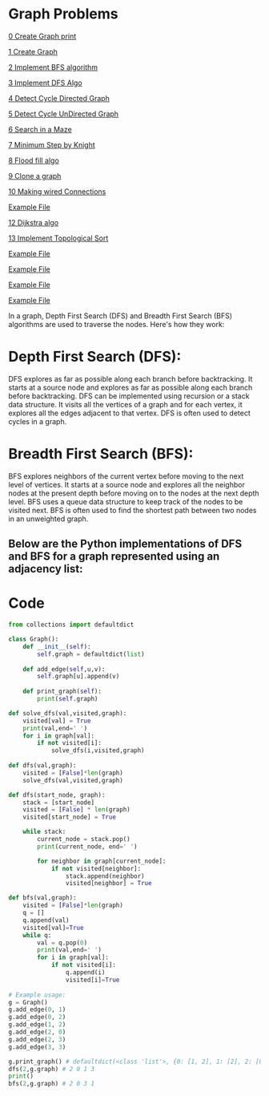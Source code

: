 # Graph Problems

[0 Create Graph print](0_Create_Graph_print.py)

[1 Create Graph](1_Create_Graph.py)

[2 Implement BFS algorithm](2_Implement_BFS_algorithm.py)

[3 Implement DFS Algo](3_Implement_DFS_Algo.py)

[4 Detect Cycle Directed Graph](4_Detect_Cycle_Directed_Graph.py)

[5 Detect Cycle UnDirected Graph](5_Detect_Cycle_UnDirected_Graph.py)

[6 Search in a Maze](6_Search_in_Maze.py)

[7 Minimum Step by Knight](7_Minimum_Step_by_Knight.py)

[8 Flood fill algo](8_Flood_fill_algo.py)

[9 Clone a graph](9_Clone_a_graph.py)

[10 Making wired Connections](10_Making_wired_Connections.py)

[Example File](example.md)

[12 Dijkstra algo](12_Dijkstra_algo.py)

[13 Implement Topological Sort](13_Implement_Topological_Sort.py)

[Example File](example.md)

[Example File](example.md)

[Example File](example.md)

[Example File](example.md)


In a graph, Depth First Search (DFS) and Breadth First Search (BFS) algorithms are used to traverse the nodes. Here's how they work:

# Depth First Search (DFS):

DFS explores as far as possible along each branch before backtracking. It starts at a source node and explores as far as possible along each branch before backtracking.
DFS can be implemented using recursion or a stack data structure.
It visits all the vertices of a graph and for each vertex, it explores all the edges adjacent to that vertex.
DFS is often used to detect cycles in a graph.

# Breadth First Search (BFS):

BFS explores neighbors of the current vertex before moving to the next level of vertices. It starts at a source node and explores all the neighbor nodes at the present depth before moving on to the nodes at the next depth level.
BFS uses a queue data structure to keep track of the nodes to be visited next.
BFS is often used to find the shortest path between two nodes in an unweighted graph.

## Below are the Python implementations of DFS and BFS for a graph represented using an adjacency list:

# Code

```python
from collections import defaultdict

class Graph():
    def __init__(self):
        self.graph = defaultdict(list)
        
    def add_edge(self,u,v):
        self.graph[u].append(v)
    
    def print_graph(self):
        print(self.graph)

def solve_dfs(val,visited,graph):
    visited[val] = True
    print(val,end=' ')
    for i in graph[val]:
        if not visited[i]:
            solve_dfs(i,visited,graph)
            
def dfs(val,graph):
    visited = [False]*len(graph)
    solve_dfs(val,visited,graph)

def dfs(start_node, graph):
    stack = [start_node]
    visited = [False] * len(graph)
    visited[start_node] = True

    while stack:
        current_node = stack.pop()
        print(current_node, end=' ')

        for neighbor in graph[current_node]:
            if not visited[neighbor]:
                stack.append(neighbor)
                visited[neighbor] = True

def bfs(val,graph):
    visited = [False]*len(graph)
    q = []
    q.append(val)
    visited[val]=True
    while q:
        val = q.pop(0)
        print(val,end=' ')
        for i in graph[val]:
            if not visited[i]:
                q.append(i)
                visited[i]=True
    
# Example usage:
g = Graph()
g.add_edge(0, 1)
g.add_edge(0, 2)
g.add_edge(1, 2)
g.add_edge(2, 0)
g.add_edge(2, 3)
g.add_edge(3, 3)

g.print_graph() # defaultdict(<class 'list'>, {0: [1, 2], 1: [2], 2: [0, 3], 3: [3]})
dfs(2,g.graph) # 2 0 1 3 
print()
bfs(2,g.graph) # 2 0 3 1 

```
